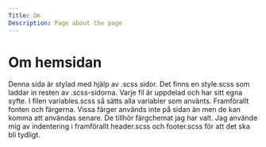 ```yaml
---
Title: Om
Description: Page about the page
---
```


Om hemsidan
==================
Denna sida är stylad med hjälp av .scss sidor. Det finns en style.scss som laddar in resten av .scss-sidorna. Varje fil är uppdelad och har sitt egna syfte. I filen variables.scss så sätts alla variabler som använts. Framförallt fonten och färgerna. Vissa färger används inte på sidan än men de kan komma att användas senare. De tillhör färgchemat jag har valt. Jag använde mig av indentering i framförallt header.scss och footer.scss för att det ska bli tydligt. 
